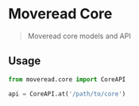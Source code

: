 # Moveread Core

> Moveread core models and API

## Usage

```python
from moveread.core import CoreAPI

api = CoreAPI.at('/path/to/core')
```